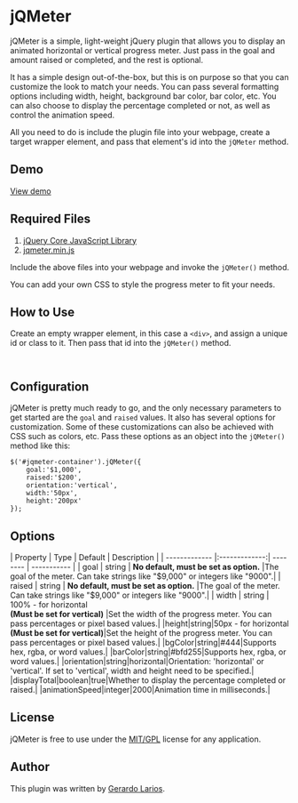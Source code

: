 <h1>jQMeter</h1>
<p>jQMeter is a simple, light-weight jQuery plugin that allows you to display an animated horizontal or vertical progress meter. Just pass in the goal and amount raised or completed, and the rest is optional.</p>
<p>It has a simple design out-of-the-box, but this is on purpose so that you can customize the look to match your needs. You can pass several formatting options including width, height, background bar color, bar color, etc. You can also choose to display the percentage completed or not, as well as control the animation speed.</p>
<p>All you need to do is include the plugin file into your webpage, create a target wrapper element, and pass that element's id into the <code>jQMeter</code> method.</p>
<h2>Demo</h2>
<a href="http://www.gerardolarios.com/jqmeter/" target="_blank">View demo</a>

<h2>Required Files</h2>
<ol>
  <li><a href="http://www.jquery.com/" target="_blank">jQuery Core JavaScript Library</a></li>
  <li><a href="http://www.gerardolarios.com/jqmeter/js/jqmeter.min.js" target="_blank">jqmeter.min.js</a></li>
</ol>
<p>Include the above files into your webpage and invoke the <code>jQMeter()</code> method.</p>
<p>You can add your own CSS to style the progress meter to fit your needs.</p>

<h2>How to Use</h2>
<p>Create an empty wrapper element, in this case a <code>&lt;div&gt;</code>, and assign a unique id or class to it. Then pass that id into the <code>jQMeter()</code> method.</p>

<pre><code><div id="jqmeter-container"></div>
<script type="text/javascript">       
$(document).ready(function(){ 
    $('#jqmeter-container').jQMeter(); 
});
</script></code></pre>

<h2>Configuration</h2>
		<p>jQMeter is pretty much ready to go, and the only necessary parameters to get started are the <code>goal</code> and <code>raised</code> values. It also has several options for customization. Some of these customizations can also be achieved with CSS such as colors, etc. Pass these options as an object into the <code>jQMeter()</code> method like this:</p>
<pre><code>$('#jqmeter-container').jQMeter({ 
    goal:'$1,000',
    raised:'$200',
    orientation:'vertical',
    width:'50px',
    height:'200px'
});</code>
</pre>

<h2>Options</h2>
| Property      | Type          | Default  | Description |
| ------------- |:-------------:| -------- | ----------- |
| goal      | string | <strong>No default, must be set as option.</strong> |The goal of the meter. Can take strings like "$9,000" or integers like "9000".|
| raised      | string      |   <strong>No default, must be set as option.</strong> |The goal of the meter. Can take strings like "$9,000" or integers like "9000".|
| width | string      |    100% - for horizontal<br /><strong>(Must be set for vertical)</strong> |Set the width of the progress meter. You can pass percentages or pixel based values.|
|height|string|50px - for horizontal<br /><strong>(Must be set for vertical)</strong>|Set the height of the progress meter. You can pass percentages or pixel based values.|
|bgColor|string|#444|Supports hex, rgba, or word values.|
|barColor|string|#bfd255|Supports hex, rgba, or word values.|
|orientation|string|horizontal|Orientation: 'horizontal' or 'vertical'. If set to 'vertical', width and height need to be specified.|
|displayTotal|boolean|true|Whether to display the percentage completed or raised.|
|animationSpeed|integer|2000|Animation time in milliseconds.|
        
<h2>License</h2>

<p>jQMeter is free to use under the <a href="http://jquery.org/license" target="_blank">MIT/GPL</a> license for any application. 
<div class="clear"></div>
<h2>Author</h2>
<p>This plugin was written by <a href="http://www.gerardolarios.com" target="_blank">Gerardo Larios</a>.</p>
